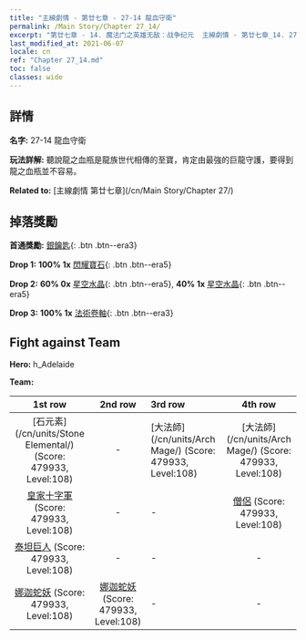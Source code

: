 ```yaml
---
title: "主線劇情 - 第廿七章 - 27-14 龍血守衛"
permalink: /Main Story/Chapter 27_14/
excerpt: "第廿七章 - 14. 魔法门之英雄无敌：战争纪元  主線劇情 - 第廿七章_14. 27-14 龍血守衛"
last_modified_at: 2021-06-07
locale: cn
ref: "Chapter 27_14.md"
toc: false
classes: wide
---
```


## 詳情

 **名字:** 27-14 龍血守衛

 **玩法詳解:** 聽說龍之血瓶是龍族世代相傳的至寶，肯定由最強的巨龍守護，要得到龍之血瓶並不容易。

 **Related to:** [主線劇情 第廿七章](/cn/Main Story/Chapter 27/)

## 掉落獎勵

 **首通獎勵:** [銀鑰匙](/cn/Items/con_693/){: .btn .btn--era3}

 **Drop 1:** **100% 1x** [閃耀寶石](/cn/Items/mat_100/){: .btn .btn--era5}

 **Drop 2:** **60% 0x** [星空水晶](/cn/Items/mat_94/){: .btn .btn--era5}, **40% 1x** [星空水晶](/cn/Items/mat_94/){: .btn .btn--era5}

 **Drop 3:** **100% 1x** [法術卷軸](/cn/Items/con_694/){: .btn .btn--era3}


## Fight against Team
 **Hero:** h_Adelaide

 **Team:**


  | 1st row | 2nd row | 3rd row | 4th row |
  |:----:|:----:|:----|:----:|
  | [石元素](/cn/units/Stone Elemental/) (Score: 479933, Level:108)  | - | [大法師](/cn/units/Arch Mage/) (Score: 479933, Level:108)  | [大法師](/cn/units/Arch Mage/) (Score: 479933, Level:108)  |
  | [皇家十字軍](/cn/units/Swordsman/) (Score: 479933, Level:108)  | - | - | [僧侶](/cn/units/Monk/) (Score: 479933, Level:108)  |
  | [泰坦巨人](/cn/units/Giant/) (Score: 479933, Level:108)  | - | - | - |
  | [娜迦蛇妖](/cn/units/Naga/) (Score: 479933, Level:108)  | [娜迦蛇妖](/cn/units/Naga/) (Score: 479933, Level:108)  | - | - |


